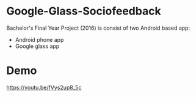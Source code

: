 # Google-Glass-Sociofeedback
Bachelor's Final Year Project (2016) is consist of two Android based app:
- Android phone app
- Google glass app

# Demo
https://youtu.be/fVys2up8_5c

